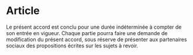 # Article

  
Le présent accord est conclu pour une durée indéterminée à compter de son entrée en vigueur. Chaque partie pourra faire une demande de modification du présent accord, sous réserve de présenter aux partenaires sociaux des propositions écrites sur les sujets à revoir.

